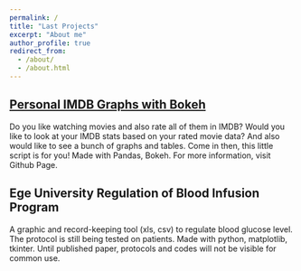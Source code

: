 ```yaml
---
permalink: /
title: "Last Projects"
excerpt: "About me"
author_profile: true
redirect_from: 
  - /about/
  - /about.html
---
```


## [Personal IMDB Graphs with Bokeh](https://github.com/angelsdemos/Personal-IMDB-Graphs-with-Bokeh)
Do you like watching movies and also rate all of them in IMDB? Would you like to look at your IMDB stats based on your rated movie data? And also would like to see a bunch of graphs and tables. Come in then, this little script is for you! Made with Pandas, Bokeh. For more information, visit Github Page.

## Ege University Regulation of Blood Infusion Program
A graphic and record-keeping tool (xls, csv) to regulate blood glucose level. The protocol is still being tested on patients. Made with python, matplotlib, tkinter. Until published paper, protocols and codes will not be visible for common use.

